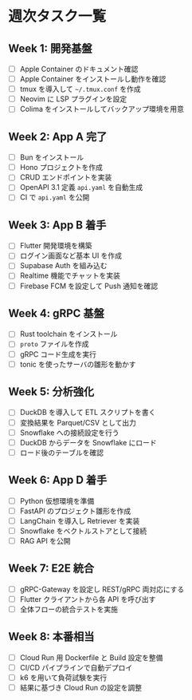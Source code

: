 # 週次タスク一覧

## Week 1: 開発基盤
- [ ] Apple Container のドキュメント確認
- [ ] Apple Container をインストールし動作を確認
- [ ] tmux を導入して `~/.tmux.conf` を作成
- [ ] Neovim に LSP プラグインを設定
- [ ] Colima をインストールしてバックアップ環境を用意

## Week 2: App A 完了
- [ ] Bun をインストール
- [ ] Hono プロジェクトを作成
- [ ] CRUD エンドポイントを実装
- [ ] OpenAPI 3.1 定義 `api.yaml` を自動生成
- [ ] CI で `api.yaml` を公開

## Week 3: App B 着手
- [ ] Flutter 開発環境を構築
- [ ] ログイン画面など基本 UI を作成
- [ ] Supabase Auth を組み込む
- [ ] Realtime 機能でチャットを実装
- [ ] Firebase FCM を設定して Push 通知を確認

## Week 4: gRPC 基盤
- [ ] Rust toolchain をインストール
- [ ] `proto` ファイルを作成
- [ ] gRPC コード生成を実行
- [ ] tonic を使ったサーバの雛形を動かす

## Week 5: 分析強化
- [ ] DuckDB を導入して ETL スクリプトを書く
- [ ] 変換結果を Parquet/CSV として出力
- [ ] Snowflake への接続設定を行う
- [ ] DuckDB からデータを Snowflake にロード
- [ ] ロード後のテーブルを確認

## Week 6: App D 着手
- [ ] Python 仮想環境を準備
- [ ] FastAPI のプロジェクト雛形を作成
- [ ] LangChain を導入し Retriever を実装
- [ ] Snowflake をベクトルストアとして接続
- [ ] RAG API を公開

## Week 7: E2E 統合
- [ ] gRPC-Gateway を設定し REST/gRPC 両対応にする
- [ ] Flutter クライアントから各 API を呼び出す
- [ ] 全体フローの統合テストを実施

## Week 8: 本番相当
- [ ] Cloud Run 用 Dockerfile と Build 設定を整備
- [ ] CI/CD パイプラインで自動デプロイ
- [ ] k6 を用いて負荷試験を実行
- [ ] 結果に基づき Cloud Run の設定を調整
